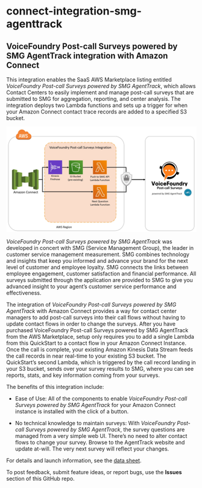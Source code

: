 # connect-integration-smg-agenttrack

## VoiceFoundry Post-call Surveys powered by SMG AgentTrack integration with Amazon Connect

This integration enables the SaaS AWS Marketplace listing entitled *VoiceFoundry Post-call Surveys powered by SMG AgentTrack*, which allows Contact Centers to easily implement and manage post-call surveys that are submitted to SMG for aggregation, reporting, and center analysis. The integration deploys two Lambda functions and sets up a trigger for when your Amazon Connect contact trace records are added to a specified S3 bucket.

![Architecture for SMG AgentTrack integration](/smg_agenttrack_arch_v4.jpg)

*VoiceFoundry Post-call Surveys powered by SMG AgentTrack* was developed in concert with SMG (Service Management Group), the leader in customer service management measurement. SMG combines technology and insights that keep you informed and advance your brand for the next level of customer and employee loyalty. SMG connects the links between employee engagement, customer satisfaction and financial performance. All surveys submitted through the application are provided to SMG to give you advanced insight to your agent’s customer service performance and effectiveness.

The integration of *VoiceFoundry Post-call Surveys powered by SMG AgentTrack* with Amazon Connect provides a way for contact center managers to add post-call surveys into their call flows without having to update contact flows in order to change the surveys. After you have purchased VoiceFoundry Post-call Surveys powered by SMG AgentTrack from the AWS Marketplace, setup only requires you to add a single Lambda from this QuickStart to a contact flow in your Amazon Connect Instance. Once the call is complete, your existing Amazon Kinesis Data Stream feeds the call records in near real-time to your existing S3 bucket. The QuickStart’s second Lambda, which is triggered by the call record landing in your S3 bucket, sends over your survey results to SMG, where you can see reports, stats, and key information coming from your surveys.

The benefits of this integration include:

- Ease of Use: All of the components to enable *VoiceFoundry Post-call Surveys powered by SMG AgentTrack* for your Amazon Connect instance is installed with the click of a button.

- No technical knowledge to maintain surveys: With *VoiceFoundry Post-call Surveys powered by SMG AgentTrack*, the survey questions are managed from a very simple web UI. There’s no need to alter contact flows to change your survey. Browse to the AgentTrack website and update at-will. The very next survey will reflect your changes.

For details and launch information, see the [data sheet](https://voicefoundry.com/wp-content/uploads/2019/04/Quick-Start-VoiceFoundry-Powered-by-SMG-Agent-Track-User-Guide.pdf).

To post feedback, submit feature ideas, or report bugs, use the **Issues** section of this GitHub repo.

